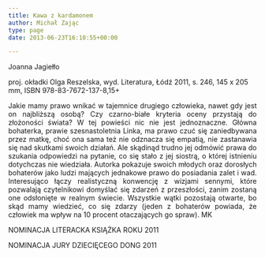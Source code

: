 ```yaml
---
title: Kawa z kardamonem
author: Michał Zając
type: page
date: 2013-06-23T16:10:55+00:00

---
```

Joanna Jagiełło

proj. okładki Olga Reszelska, wyd. Literatura, Łódź 2011, s. 246, 145 x 205 mm, ISBN 978-83-7672-137-8,15+

<p style="text-align: justify;">
  Jakie mamy prawo wnikać w tajemnice drugiego człowieka, nawet gdy jest on najbliższą osobą? Czy czarno-białe kryteria oceny przystają do złożoności świata? W tej powieści nic nie jest jednoznaczne. Główna bohaterka, prawie szesnastoletnia Linka, ma prawo czuć się zaniedbywana przez matkę, choć ona sama też nie odznacza się empatią, nie zastanawia się nad skutkami swoich działań. Ale skądinąd trudno jej odmówić prawa do szukania odpowiedzi na pytanie, co się stało z jej siostrą, o której istnieniu dotychczas nie wiedziała. Autorka pokazuje swoich młodych oraz dorosłych bohaterów jako ludzi mających jednakowe prawo do posiadania zalet i wad. Interesująco łączy realistyczną konwencję z wizjami sennymi, które pozwalają czytelnikowi domyślać się zdarzeń z przeszłości, zanim zostaną one odsłonięte w realnym świecie. Wszystkie wątki pozostają otwarte, bo skąd mamy wiedzieć, co się zdarzy (jeden z bohaterów powiada, że człowiek ma wpływ na 10 procent otaczających go spraw). MK
</p>

NOMINACJA LITERACKA KSIĄŻKA ROKU 2011

NOMINACJA JURY DZIECIĘCEGO DONG 2011

&nbsp;